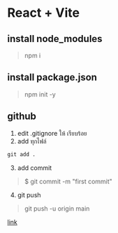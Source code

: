# React + Vite

## install node_modules
> npm i

## install package.json
> npm init -y

## github
1. edit .gitignore ให้ เรียบร้อย
2. add ทุกไฟล์
```cmd
git add .
```  
3. add commit
> $ git commit -m "first commit"
4. git push
> git push -u origin main

<a href="https://medium.com/t-t-software-solution/untrack-files-%E0%B8%97%E0%B8%B5%E0%B9%88%E0%B8%AD%E0%B8%A2%E0%B8%B9%E0%B9%88%E0%B8%9A%E0%B8%99-git-repository-%E0%B9%84%E0%B8%9B%E0%B9%81%E0%B8%A5%E0%B9%89%E0%B8%A7%E0%B8%AB%E0%B8%A5%E0%B8%B1%E0%B8%87%E0%B8%88%E0%B8%B2%E0%B8%81%E0%B8%97%E0%B8%B5%E0%B9%88%E0%B9%81%E0%B8%81%E0%B9%89%E0%B9%84%E0%B8%82-gitignore-33cdb907cf1" >link</a>
